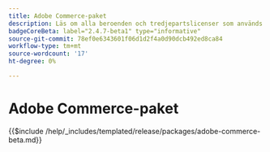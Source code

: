 ```yaml
---
title: Adobe Commerce-paket
description: Läs om alla beroenden och tredjepartslicenser som används i Adobe Commerce.
badgeCoreBeta: label="2.4.7-beta1" type="informative"
source-git-commit: 78ef0e6343601f06d1d2f4a0d90dcb492ed8ca84
workflow-type: tm+mt
source-wordcount: '17'
ht-degree: 0%

---
```


# Adobe Commerce-paket

{{$include /help/_includes/templated/release/packages/adobe-commerce-beta.md}}
